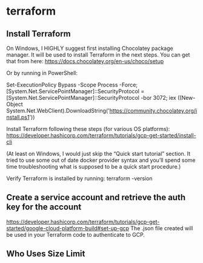 # terraform



## Install Terraform

On Windows, I HIGHLY suggest first installing Chocolatey package manager. It will be used to install Terraform in the next steps. You can get that from here:
https://docs.chocolatey.org/en-us/choco/setup

Or by running in PowerShell:

Set-ExecutionPolicy Bypass -Scope Process -Force; [System.Net.ServicePointManager]::SecurityProtocol = [System.Net.ServicePointManager]::SecurityProtocol -bor 3072; iex ((New-Object System.Net.WebClient).DownloadString('https://community.chocolatey.org/install.ps1'))

Install Terraform following these steps (for various OS platforms):
https://developer.hashicorp.com/terraform/tutorials/gcp-get-started/install-cli

(At least on Windows, I would just skip the “Quick start tutorial” section. It tried to use some out of date docker provider syntax and you’ll spend some time troubleshooting what is supposed to be a quick start procedure.)

Verify Terraform is installed by running: terraform -version


## Create a service account and retrieve the auth key for the account

https://developer.hashicorp.com/terraform/tutorials/gcp-get-started/google-cloud-platform-build#set-up-gcp
The .json file created will be used in your Terraform code to authenticate to GCP.


## Who Uses Size Limit

 

